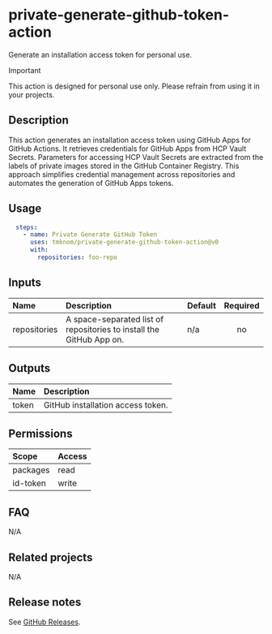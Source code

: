 # private-generate-github-token-action

Generate an installation access token for personal use.

> [!IMPORTANT]
> This action is designed for personal use only. Please refrain from using it in your projects.

<!-- actdocs start -->

## Description

This action generates an installation access token using GitHub Apps for GitHub Actions.
It retrieves credentials for GitHub Apps from HCP Vault Secrets.
Parameters for accessing HCP Vault Secrets are extracted from the labels of private images stored in the GitHub Container Registry.
This approach simplifies credential management across repositories and automates the generation of GitHub Apps tokens.

## Usage

```yaml
  steps:
    - name: Private Generate GitHub Token
      uses: tmknom/private-generate-github-token-action@v0
      with:
        repositories: foo-repo
```

## Inputs

| Name | Description | Default | Required |
| :--- | :---------- | :------ | :------: |
| repositories | A space-separated list of repositories to install the GitHub App on. | n/a | no |

## Outputs

| Name | Description |
| :--- | :---------- |
| token | GitHub installation access token. |

<!-- actdocs end -->

## Permissions

| Scope    | Access |
| :------- | :----- |
| packages | read   |
| id-token | write  |

## FAQ

N/A

## Related projects

N/A

## Release notes

See [GitHub Releases][releases].

[releases]: https://github.com/tmknom/private-generate-github-token-action/releases

